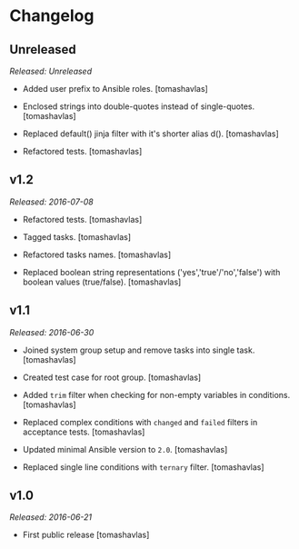 Changelog
=========

Unreleased
----------

*Released: Unreleased*

- Added user prefix to Ansible roles.
  [tomashavlas]

- Enclosed strings into double-quotes instead of single-quotes.
  [tomashavlas]

- Replaced default() jinja filter with it's shorter alias d().
  [tomashavlas]

- Refactored tests.
  [tomashavlas]

v1.2
----

*Released: 2016-07-08*

- Refactored tests.
  [tomashavlas]

- Tagged tasks.
  [tomashavlas]

- Refactored tasks names.
  [tomashavlas]

- Replaced boolean string representations ('yes','true'/'no','false') with boolean values (true/false).
  [tomashavlas]

v1.1
----

*Released: 2016-06-30*

- Joined system group setup and remove tasks into single task.
  [tomashavlas]

- Created test case for root group.
  [tomashavlas]

- Added `trim` filter when checking for non-empty variables in conditions.
  [tomashavlas]

- Replaced complex conditions with `changed` and `failed` filters in acceptance tests.
  [tomashavlas]

- Updated minimal Ansible version to `2.0`.
  [tomashavlas]

- Replaced single line conditions with `ternary` filter.
  [tomashavlas]

v1.0
----

*Released: 2016-06-21*

- First public release
  [tomashavlas]
